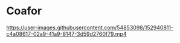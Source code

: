 # Coafor





https://user-images.githubusercontent.com/54853098/152940811-c4a08617-02a9-41a9-8147-3d59d2760f79.mp4

